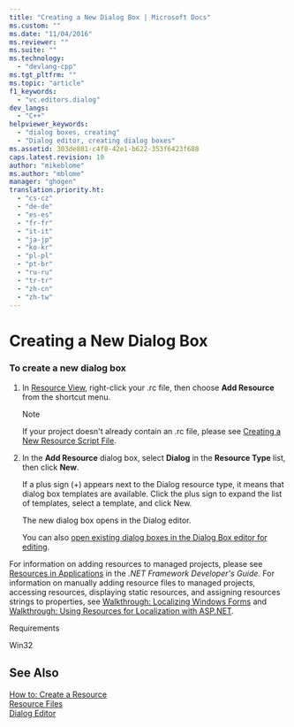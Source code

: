 ```yaml
---
title: "Creating a New Dialog Box | Microsoft Docs"
ms.custom: ""
ms.date: "11/04/2016"
ms.reviewer: ""
ms.suite: ""
ms.technology: 
  - "devlang-cpp"
ms.tgt_pltfrm: ""
ms.topic: "article"
f1_keywords: 
  - "vc.editors.dialog"
dev_langs: 
  - "C++"
helpviewer_keywords: 
  - "dialog boxes, creating"
  - "Dialog editor, creating dialog boxes"
ms.assetid: 303de801-c4f8-42e1-b622-353f6423f688
caps.latest.revision: 10
author: "mikeblome"
ms.author: "mblome"
manager: "ghogen"
translation.priority.ht: 
  - "cs-cz"
  - "de-de"
  - "es-es"
  - "fr-fr"
  - "it-it"
  - "ja-jp"
  - "ko-kr"
  - "pl-pl"
  - "pt-br"
  - "ru-ru"
  - "tr-tr"
  - "zh-cn"
  - "zh-tw"
---
```

# Creating a New Dialog Box
### To create a new dialog box  
  
1.  In [Resource View](../windows/resource-view-window.md), right-click your .rc file, then choose **Add Resource** from the shortcut menu.  
  
    > [!NOTE]
    >  If your project doesn't already contain an .rc file, please see [Creating a New Resource Script File](../windows/how-to-create-a-resource-script-file.md).  
  
2.  In the **Add Resource** dialog box, select **Dialog** in the **Resource Type** list, then click **New**.  
  
     If a plus sign (+) appears next to the Dialog resource type, it means that dialog box templates are available. Click the plus sign to expand the list of templates, select a template, and click New.  
  
     The new dialog box opens in the Dialog editor.  
  
     You can also [open existing dialog boxes in the Dialog Box editor for editing](../mfc/viewing-and-editing-resources-in-a-resource-editor.md).  
  
 For information on adding resources to managed projects, please see [Resources in Applications](http://msdn.microsoft.com/Library/8ad495d4-2941-40cf-bf64-e82e85825890) in the *.NET Framework Developer's Guide.* For information on manually adding resource files to managed projects, accessing resources, displaying static resources, and assigning resources strings to properties, see [Walkthrough: Localizing Windows Forms](http://msdn.microsoft.com/en-us/9a96220d-a19b-4de0-9f48-01e5d82679e5) and [Walkthrough: Using Resources for Localization with ASP.NET](http://msdn.microsoft.com/Library/bb4e5b44-e2b0-48ab-bbe9-609fb33900b6).  
  
 Requirements  
  
 Win32  
  
## See Also  
 [How to: Create a Resource](../windows/how-to-create-a-resource.md)   
 [Resource Files](../mfc/resource-files-visual-studio.md)   
 [Dialog Editor](../mfc/dialog-editor.md)

